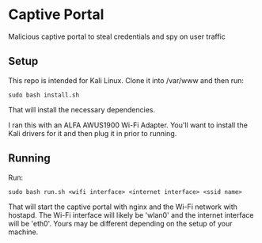# Captive Portal
Malicious captive portal to steal credentials and spy on user traffic

## Setup
This repo is intended for Kali Linux. Clone it into /var/www and then run:

`sudo bash install.sh`

That will install the necessary dependencies.

I ran this with an ALFA AWUS1900 Wi-Fi Adapter. You'll want to install the Kali drivers for it and then plug it in prior to running.

## Running
Run:

`sudo bash run.sh <wifi interface> <internet interface> <ssid name>`

That will start the captive portal with nginx and the Wi-Fi network with hostapd. The Wi-Fi interface will likely be 'wlan0' and the internet interface will be 'eth0'. Yours may be different depending on the setup of your machine.
